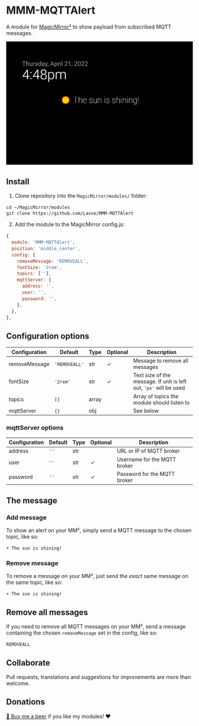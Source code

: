 # MMM-MQTTAlert
 
A module for [MagicMirror²](https://github.com/MichMich/MagicMirror) to show payload from subscribed MQTT messages.

![MMM-MQTTAlert screenshot](assets/screenshot.png)

## Install

1. Clone repository into the `MagicMirror/modules/` folder:

```
cd ~/MagicMirror/modules
git clone https://github.com/Lavve/MMM-MQTTAlert
```

2. Add the module to the MagicMirror config.js:

```js
{
  module: 'MMM-MQTTAlert',
  position: 'middle_center',
  config: {
    removeMessage: 'REMOVEALL',
    fontSize: '2rem',
    topics: [''],
    mqttServer: {
      address: '',
      user: '',
      password: '',
    },
  },
},
```

## Configuration options

| Configuration | Default | Type | Optional | Description |
| --- | --- | --- | --- | --- |
| removeMessage | `'REMOVEALL'` | str | ✓ | Message to remove all messages |
| fontSize | `'2rem'` | str |  ✓ | Text size of the message. If unit is left out, `'px'` will be used |
| topics | `[]` | array |   | Array of topics the module should listen to |
| mqttServer | `{}` | obj |   | See below |

### mqttServer options

| Configuration | Default | Type | Optional | Description |
| --- | --- | --- | --- | --- |
| address | `''` | str |  | URL or IP of MQTT broker |
| user | `''` | str | ✓ | Username for the MQTT broker |
| password | `''` | str | ✓ | Password for the MQTT broker |

## The message

### Add message

To show an alert on your MM², simply send a MQTT message to the chosen topic, like so:

```
☀️ The sun is shining!
```

### Remove message

To remove a message on your MM², just send the _exact_ same message on the same topic, like so:

```
☀️ The sun is shining!
```

## Remove all messages

If you need to remove all MQTT messages on your MM², send a message containing the chosen `removeMessage` set in the config, like so:

```
REMOVEALL
```

## Collaborate

Pull requests, translations and suggestions for improvements are more than welcome.

## Donations

[🍻 Buy me a beer](https://www.paypal.com/cgi-bin/webscr?cmd=_donations&business=SM9XRXUPPJM84&item_name=%40lavve+MagicMiror+Modules) if you like my modules! ❤️
